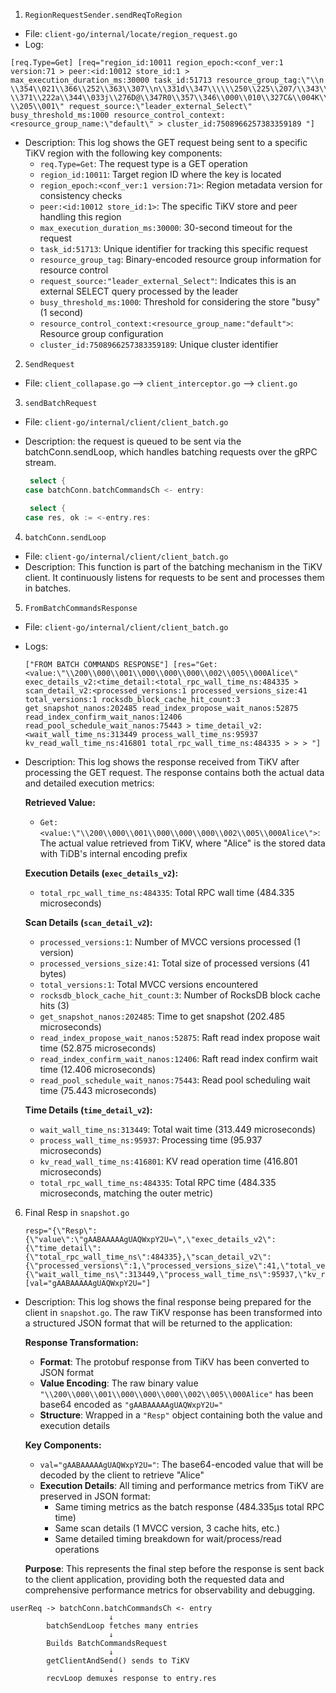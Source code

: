 1. `RegionRequestSender.sendReqToRegion `

- File: `client-go/internal/locate/region_request.go`
- Log:

```
[req.Type=Get] [req="region_id:10011 region_epoch:<conf_ver:1 version:71 > peer:<id:10012 store_id:1 > max_execution_duration_ms:30000 task_id:51713 resource_group_tag:\"\\n \\354\\021\\366\\252\\363\\307\\n\\331d\\347\\\\\\250\\225\\207/\\343\\337\\313\\357\\222\\323\\344\\304;\\340\\200'\\243v\\272\\200%\\022 \\371\\222a\\344\\033j\\276D@\\347R0\\357\\346\\000\\010\\327C&\\004K\\362\\023p\\304\\005R(\\251\\036\\3430\\030\\001 \\205\\001\" request_source:\"leader_external_Select\" busy_threshold_ms:1000 resource_control_context:<resource_group_name:\"default\" > cluster_id:7508966257383359189 "]
```

- Description: This log shows the GET request being sent to a specific TiKV region with the following key components:
  - `req.Type=Get`: The request type is a GET operation
  - `region_id:10011`: Target region ID where the key is located
  - `region_epoch:<conf_ver:1 version:71>`: Region metadata version for consistency checks
  - `peer:<id:10012 store_id:1>`: The specific TiKV store and peer handling this region
  - `max_execution_duration_ms:30000`: 30-second timeout for the request
  - `task_id:51713`: Unique identifier for tracking this specific request
  - `resource_group_tag`: Binary-encoded resource group information for resource control
  - `request_source:"leader_external_Select"`: Indicates this is an external SELECT query processed by the leader
  - `busy_threshold_ms:1000`: Threshold for considering the store "busy" (1 second)
  - `resource_control_context:<resource_group_name:"default">`: Resource group configuration
  - `cluster_id:7508966257383359189`: Unique cluster identifier

2. `SendRequest`

- File: `client_collapase.go` --> `client_interceptor.go` --> `client.go`

3. `sendBatchRequest`

- File: `client-go/internal/client/client_batch.go`
- Description: the request is queued to be sent via the batchConn.sendLoop, which handles batching requests over the gRPC stream.

  ```go
   select {
  case batchConn.batchCommandsCh <- entry:

   select {
  case res, ok := <-entry.res:
  ```

4. `batchConn.sendLoop`

- File: `client-go/internal/client/client_batch.go`
- Description: This function is part of the batching mechanism in the TiKV client. It continuously listens for requests to be sent and processes them in batches.

5. `FromBatchCommandsResponse`

- File: `client-go/internal/client/client_batch.go`
- Logs:

  ```
  ["FROM BATCH COMMANDS RESPONSE"] [res="Get:<value:\"\\200\\000\\001\\000\\000\\000\\002\\005\\000Alice\" exec_details_v2:<time_detail:<total_rpc_wall_time_ns:484335 > scan_detail_v2:<processed_versions:1 processed_versions_size:41 total_versions:1 rocksdb_block_cache_hit_count:3 get_snapshot_nanos:202485 read_index_propose_wait_nanos:52875 read_index_confirm_wait_nanos:12406 read_pool_schedule_wait_nanos:75443 > time_detail_v2:<wait_wall_time_ns:313449 process_wall_time_ns:95937 kv_read_wall_time_ns:416801 total_rpc_wall_time_ns:484335 > > > "]
  ```

- Description: This log shows the response received from TiKV after processing the GET request. The response contains both the actual data and detailed execution metrics:

  **Retrieved Value:**

  - `Get:<value:\"\\200\\000\\001\\000\\000\\000\\002\\005\\000Alice\">`: The actual value retrieved from TiKV, where "Alice" is the stored data with TiDB's internal encoding prefix

  **Execution Details (`exec_details_v2`):**

  - `total_rpc_wall_time_ns:484335`: Total RPC wall time (484.335 microseconds)

  **Scan Details (`scan_detail_v2`):**

  - `processed_versions:1`: Number of MVCC versions processed (1 version)
  - `processed_versions_size:41`: Total size of processed versions (41 bytes)
  - `total_versions:1`: Total MVCC versions encountered
  - `rocksdb_block_cache_hit_count:3`: Number of RocksDB block cache hits (3)
  - `get_snapshot_nanos:202485`: Time to get snapshot (202.485 microseconds)
  - `read_index_propose_wait_nanos:52875`: Raft read index propose wait time (52.875 microseconds)
  - `read_index_confirm_wait_nanos:12406`: Raft read index confirm wait time (12.406 microseconds)
  - `read_pool_schedule_wait_nanos:75443`: Read pool scheduling wait time (75.443 microseconds)

  **Time Details (`time_detail_v2`):**

  - `wait_wall_time_ns:313449`: Total wait time (313.449 microseconds)
  - `process_wall_time_ns:95937`: Processing time (95.937 microseconds)
  - `kv_read_wall_time_ns:416801`: KV read operation time (416.801 microseconds)
  - `total_rpc_wall_time_ns:484335`: Total RPC time (484.335 microseconds, matching the outer metric)

6. Final Resp in `snapshot.go`
   ```
   resp="{\"Resp\":{\"value\":\"gAABAAAAAgUAQWxpY2U=\",\"exec_details_v2\":{\"time_detail\":{\"total_rpc_wall_time_ns\":484335},\"scan_detail_v2\":{\"processed_versions\":1,\"processed_versions_size\":41,\"total_versions\":1,\"rocksdb_block_cache_hit_count\":3,\"get_snapshot_nanos\":202485,\"read_index_propose_wait_nanos\":52875,\"read_index_confirm_wait_nanos\":12406,\"read_pool_schedule_wait_nanos\":75443},\"time_detail_v2\":{\"wait_wall_time_ns\":313449,\"process_wall_time_ns\":95937,\"kv_read_wall_time_ns\":416801,\"total_rpc_wall_time_ns\":484335}}}}"] [val="gAABAAAAAgUAQWxpY2U="]
   ```

- Description: This log shows the final response being prepared for the client in `snapshot.go`. The raw TiKV response has been transformed into a structured JSON format that will be returned to the application:

  **Response Transformation:**

  - **Format**: The protobuf response from TiKV has been converted to JSON format
  - **Value Encoding**: The raw binary value `"\\200\\000\\001\\000\\000\\000\\002\\005\\000Alice"` has been base64 encoded as `"gAABAAAAAgUAQWxpY2U="`
  - **Structure**: Wrapped in a `"Resp"` object containing both the value and execution details

  **Key Components:**

  - `val="gAABAAAAAgUAQWxpY2U="`: The base64-encoded value that will be decoded by the client to retrieve "Alice"
  - **Execution Details**: All timing and performance metrics from TiKV are preserved in JSON format:
    - Same timing metrics as the batch response (484.335μs total RPC time)
    - Same scan details (1 MVCC version, 3 cache hits, etc.)
    - Same detailed timing breakdown for wait/process/read operations

  **Purpose**: This represents the final step before the response is sent back to the client application, providing both the requested data and comprehensive performance metrics for observability and debugging.

```
userReq -> batchConn.batchCommandsCh <- entry
                      ↓
        batchSendLoop fetches many entries
                      ↓
        Builds BatchCommandsRequest
                      ↓
        getClientAndSend() sends to TiKV
                      ↓
        recvLoop demuxes response to entry.res
```
